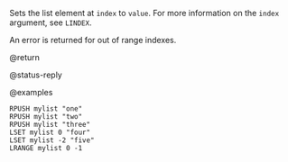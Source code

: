Sets the list element at `index` to `value`.
For more information on the `index` argument, see `LINDEX`.

An error is returned for out of range indexes.

@return

@status-reply

@examples

```cli
RPUSH mylist "one"
RPUSH mylist "two"
RPUSH mylist "three"
LSET mylist 0 "four"
LSET mylist -2 "five"
LRANGE mylist 0 -1
```
